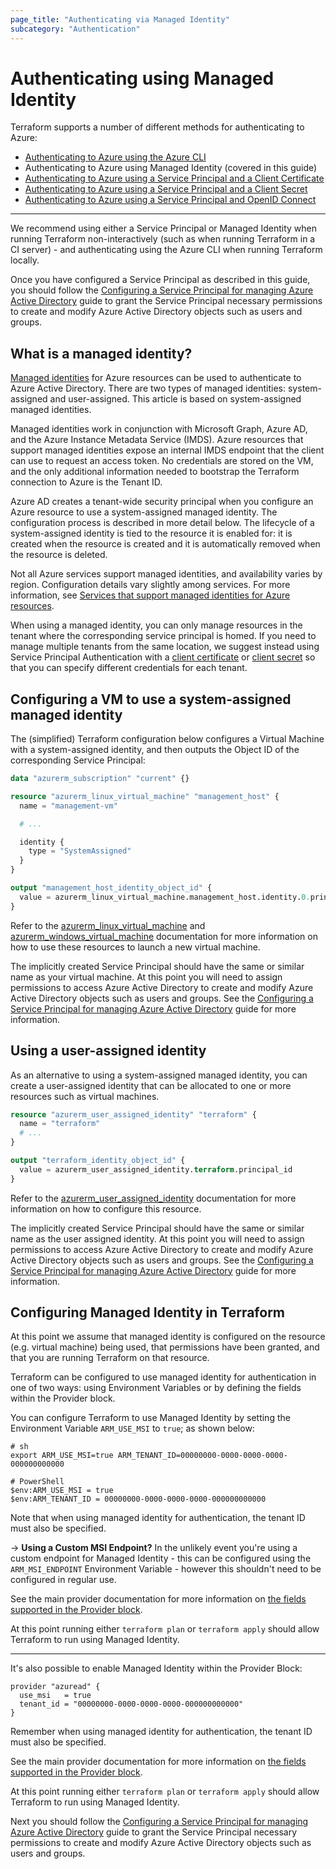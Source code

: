 ```yaml
---
page_title: "Authenticating via Managed Identity"
subcategory: "Authentication"
---
```


# Authenticating using Managed Identity

Terraform supports a number of different methods for authenticating to Azure:

* [Authenticating to Azure using the Azure CLI](azure_cli.html)
* Authenticating to Azure using Managed Identity (covered in this guide)
* [Authenticating to Azure using a Service Principal and a Client Certificate](service_principal_client_certificate.html)
* [Authenticating to Azure using a Service Principal and a Client Secret](service_principal_client_secret.html)
* [Authenticating to Azure using a Service Principal and OpenID Connect](service_principal_oidc.html)

---

We recommend using either a Service Principal or Managed Identity when running Terraform non-interactively (such as when running Terraform in a CI server) - and authenticating using the Azure CLI when running Terraform locally.

Once you have configured a Service Principal as described in this guide, you should follow the [Configuring a Service Principal for managing Azure Active Directory](service_principal_configuration.html) guide to grant the Service Principal necessary permissions to create and modify Azure Active Directory objects such as users and groups.

## What is a managed identity?

[Managed identities][azure-managed-identities] for Azure resources can be used to authenticate to Azure Active Directory. There are two types of managed identities: system-assigned and user-assigned. This article is based on system-assigned managed identities.

Managed identities work in conjunction with Microsoft Graph, Azure AD, and the Azure Instance Metadata Service (IMDS). Azure resources that support managed identities expose an internal IMDS endpoint that the client can use to request an access token. No credentials are stored on the VM, and the only additional information needed to bootstrap the Terraform connection to Azure is the Tenant ID.

Azure AD creates a tenant-wide security principal when you configure an Azure resource to use a system-assigned managed identity. The configuration process is described in more detail below.  The lifecycle of a system-assigned identity is tied to the resource it is enabled for: it is created when the resource is created and it is automatically removed when the resource is deleted.

Not all Azure services support managed identities, and availability varies by region. Configuration details vary slightly among services. For more information, see [Services that support managed identities for Azure resources][azure-managed-identities-services].

When using a managed identity, you can only manage resources in the tenant where the corresponding service principal is homed. If you need to manage multiple tenants from the same location, we suggest instead using Service Principal Authentication with a [client certificate](service_principal_client_certificate.html) or [client secret](service_principal_client_secret.html) so that you can specify different credentials for each tenant.

## Configuring a VM to use a system-assigned managed identity

The (simplified) Terraform configuration below configures a Virtual Machine with a system-assigned identity, and then outputs the Object ID of the corresponding Service Principal:

```terraform
data "azurerm_subscription" "current" {}

resource "azurerm_linux_virtual_machine" "management_host" {
  name = "management-vm"

  # ...

  identity {
    type = "SystemAssigned"
  }
}

output "management_host_identity_object_id" {
  value = azurerm_linux_virtual_machine.management_host.identity.0.principal_id
}
```

Refer to the [azurerm_linux_virtual_machine][azurerm_linux_virtual_machine] and [azurerm_windows_virtual_machine][azurerm_windows_virtual_machine] documentation for more information on how to use these resources to launch a new virtual machine.

The implicitly created Service Principal should have the same or similar name as your virtual machine. At this point you will need to assign permissions to access Azure Active Directory to create and modify Azure Active Directory objects such as users and groups. See the [Configuring a Service Principal for managing Azure Active Directory][azuread-service-principal-permissions] guide for more information.

## Using a user-assigned identity

As an alternative to using a system-assigned managed identity, you can create a user-assigned identity that can be allocated to one or more resources such as virtual machines.

```terraform
resource "azurerm_user_assigned_identity" "terraform" {
  name = "terraform"
  # ...
}

output "terraform_identity_object_id" {
  value = azurerm_user_assigned_identity.terraform.principal_id
}
```

Refer to the [azurerm_user_assigned_identity][azurerm_user_assigned_identity] documentation for more information on how to configure this resource.

The implicitly created Service Principal should have the same or similar name as the user assigned identity. At this point you will need to assign permissions to access Azure Active Directory to create and modify Azure Active Directory objects such as users and groups. See the [Configuring a Service Principal for managing Azure Active Directory][azuread-service-principal-permissions] guide for more information.

## Configuring Managed Identity in Terraform

At this point we assume that managed identity is configured on the resource (e.g. virtual machine) being used, that permissions have been granted, and that you are running Terraform on that resource.

Terraform can be configured to use managed identity for authentication in one of two ways: using Environment Variables or by defining the fields within the Provider block.

You can configure Terraform to use Managed Identity by setting the Environment Variable `ARM_USE_MSI` to `true`; as shown below:

```shell
# sh
export ARM_USE_MSI=true ARM_TENANT_ID=00000000-0000-0000-0000-000000000000

# PowerShell
$env:ARM_USE_MSI = true
$env:ARM_TENANT_ID = 00000000-0000-0000-0000-000000000000
```

Note that when using managed identity for authentication, the tenant ID must also be specified.

-> **Using a Custom MSI Endpoint?** In the unlikely event you're using a custom endpoint for Managed Identity - this can be configured using the `ARM_MSI_ENDPOINT` Environment Variable - however this shouldn't need to be configured in regular use.

See the main provider documentation for more information on [the fields supported in the Provider block][azuread-provider-fields].

At this point running either `terraform plan` or `terraform apply` should allow Terraform to run using Managed Identity.

---

It's also possible to enable Managed Identity within the Provider Block:

```hcl
provider "azuread" {
  use_msi   = true
  tenant_id = "00000000-0000-0000-0000-000000000000"
}
```

Remember when using managed identity for authentication, the tenant ID must also be specified.

See the main provider documentation for more information on [the fields supported in the Provider block][azuread-provider-fields].

At this point running either `terraform plan` or `terraform apply` should allow Terraform to run using Managed Identity.

Next you should follow the [Configuring a Service Principal for managing Azure Active Directory][azuread-service-principal-configuration] guide to grant the Service Principal necessary permissions to create and modify Azure Active Directory objects such as users and groups.


[azure-managed-identities]: https://docs.microsoft.com/en-us/azure/active-directory/managed-identities-azure-resources/overview
[azure-managed-identities-services]: https://docs.microsoft.com/en-us/azure/active-directory/managed-identities-azure-resources/services-support-managed-identities
[azuread-provider-fields]: https://registry.terraform.io/providers/hashicorp/azuread/latest/docs#argument-reference
[azuread-service-principal-configuration]: https://registry.terraform.io/providers/hashicorp/azuread/latest/docs/guides/service_principal_configuration
[azuread-service-principal-permissions]: https://registry.terraform.io/providers/hashicorp/azuread/latest/docs/guides/service_principal_configuration#method-1-api-roles-recommended-for-service-principals
[azurerm_linux_virtual_machine]: https://www.terraform.io/docs/providers/azurerm/r/linux_virtual_machine.html
[azurerm_windows_virtual_machine]: https://www.terraform.io/docs/providers/azurerm/r/windows_virtual_machine.html
[azurerm_user_assigned_identity]: https://registry.terraform.io/providers/hashicorp/azurerm/latest/docs/resources/user_assigned_identity
